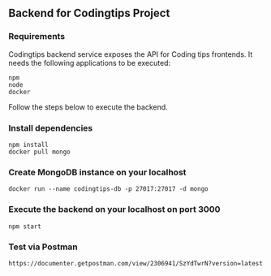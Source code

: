 ## Backend for Codingtips Project

### Requirements

Codingtips backend service exposes the API for Coding tips frontends.
It needs the following applications to be executed:

```
npm
node
docker
```

Follow the steps below to execute the backend.

### Install dependencies

```
npm install
docker pull mongo
```

### Create MongoDB instance on your localhost

```
docker run --name codingtips-db -p 27017:27017 -d mongo
```

### Execute the backend on your localhost on port 3000

```
npm start
```

### Test via Postman

```
https://documenter.getpostman.com/view/2306941/SzYdTwrN?version=latest
```
